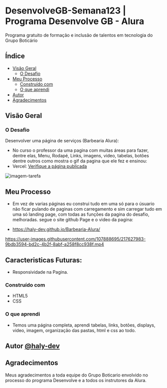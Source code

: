 # DesenvolveGB-Semana123 | Programa Desenvolve GB - Alura 

Programa gratuito de formação e inclusão de talentos em tecnologia do Grupo Boticário
 

## Índice

- [Visão Geral](#Visão-Geral)
  - [O Desafio](#O-Desafio)
- [Meu Processo](#Meu-Processo)
  - [Construído com](#Construído-com)
  - [O que aprendi](#O-i-learned)
- [Autor](#Autor)
- [Agradecimentos](#Agradecimentos)

## Visão Geral

### O Desafio

Desenvolver uma página de serviços (Barbearia Alura):

- No curso o professor da uma pagina com muitas áreas para fazer, dentre elas, Menu, Rodapé, Links, imagens, video, tabelas, botões dentre outros como mostra o gif da pagina que ele fez e ensinou:
- Vercel: [Verifique a página publicada](https://desenvolve-gb.vercel.app/)

<img src="./vid/tarefa.gif" alt="imagem-tarefa">

## Meu Processo

- Em vez de varias páginas eu construi tudo em uma só para o úsuario não ficar pulando de paginas com carregamento e sim carregar tudo em uma só landing page, com todas as funções da pagina do desafio, melhoradas. segue o site github Page e o video da pagina:

- <a href="https://haly-dev.github.io/Barbearia-Alura/">https://haly-dev.github.io/Barbearia-Alura/</a>

https://user-images.githubusercontent.com/107888695/217627983-9bdb3594-bd2c-4b2f-8abf-a258f8cc938f.mp4

## Caracteristicas Futuras:

- Responsividade na Pagina.

### Construído com

- HTML5
- CSS

### O que aprendi

- Temos uma página completa, aprendi tabelas, links, botões, displays, video, imagem, organização das pastas, html e css ao todo.

## Autor [@haly-dev](https://www.linkedin.com/in/halysson-franca/)

## Agradecimentos

Meus agradecimentos a toda equipe do Grupo Boticario envolvido no processo do programa Desenvolve e a todos os instrutores da Alura.